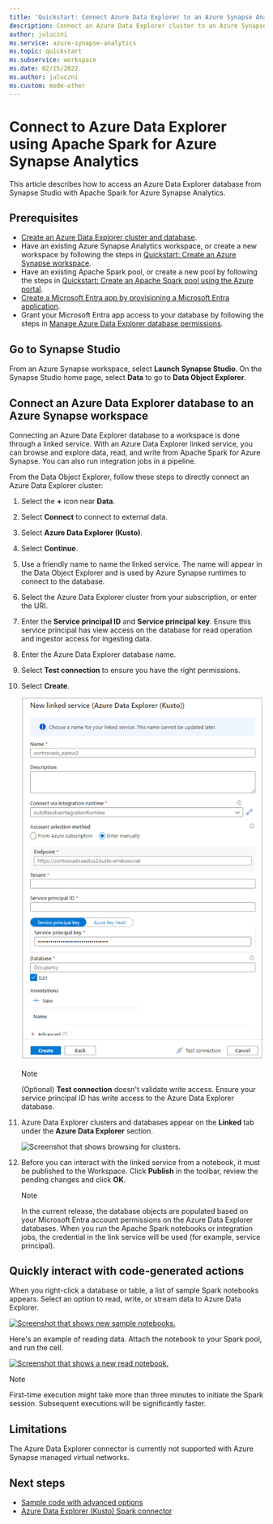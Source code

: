```yaml
---
title: 'Quickstart: Connect Azure Data Explorer to an Azure Synapse Analytics workspace'
description: Connect an Azure Data Explorer cluster to an Azure Synapse Analytics workspace by using Apache Spark for Azure Synapse Analytics.
author: juluczni
ms.service: azure-synapse-analytics
ms.topic: quickstart
ms.subservice: workspace
ms.date: 02/15/2022
ms.author: juluczni
ms.custom: mode-other
---
```


# Connect to Azure Data Explorer using Apache Spark for Azure Synapse Analytics

This article describes how to access an Azure Data Explorer database from Synapse Studio with Apache Spark for Azure Synapse Analytics.

## Prerequisites

* [Create an Azure Data Explorer cluster and database](/azure/data-explorer/create-cluster-database-portal).
* Have an existing Azure Synapse Analytics workspace, or create a new workspace by following the steps in [Quickstart: Create an Azure Synapse workspace](./quickstart-create-workspace.md).
* Have an existing Apache Spark pool, or create a new pool by following the steps in [Quickstart: Create an Apache Spark pool using the Azure portal](./quickstart-create-apache-spark-pool-portal.md).
* [Create a Microsoft Entra app by provisioning a Microsoft Entra application](/azure/data-explorer/kusto/management/access-control/how-to-provision-aad-app).
* Grant your Microsoft Entra app access to your database by following the steps in [Manage Azure Data Explorer database permissions](/azure/data-explorer/manage-database-permissions).

## Go to Synapse Studio

From an Azure Synapse workspace, select **Launch Synapse Studio**. On the Synapse Studio home page, select **Data** to go to **Data Object Explorer**.

## Connect an Azure Data Explorer database to an Azure Synapse workspace

Connecting an Azure Data Explorer database to a workspace is done through a linked service. With an Azure Data Explorer linked service, you can browse and explore data, read, and write from Apache Spark for Azure Synapse. You can also run integration jobs in a pipeline.

From the Data Object Explorer, follow these steps to directly connect an Azure Data Explorer cluster:

1. Select the **+** icon near **Data**.
1. Select **Connect** to connect to external data.
1. Select **Azure Data Explorer (Kusto)**.
1. Select **Continue**.
1. Use a friendly name to name the linked service. The name will appear in the Data Object Explorer and is used by Azure Synapse runtimes to connect to the database.
1. Select the Azure Data Explorer cluster from your subscription, or enter the URI.
1. Enter the **Service principal ID** and **Service principal key**. Ensure this service principal has view access on the database for read operation and ingestor access for ingesting data.
1. Enter the Azure Data Explorer database name.
1. Select **Test connection** to ensure you have the right permissions.
1. Select **Create**.

    ![Screenshot that shows a new linked service.](./media/quickstart-connect-azure-data-explorer/003-new-linked-service.png)

    > [!NOTE]
    > (Optional) **Test connection** doesn't validate write access. Ensure your service principal ID has write access to the Azure Data Explorer database.

1. Azure Data Explorer clusters and databases appear on the **Linked** tab under the **Azure Data Explorer** section.

    ![Screenshot that shows browsing for clusters.](./media/quickstart-connect-azure-data-explorer/004-browse-clusters.png)

1. Before you can interact with the linked service from a notebook, it must be published to the Workspace. Click **Publish** in the toolbar, review the pending changes and click **OK**.

    > [!NOTE]
    > In the current release, the database objects are populated based on your Microsoft Entra account permissions on the Azure Data Explorer databases. When you run the Apache Spark notebooks or integration jobs, the credential in the link service will be used (for example, service principal).

## Quickly interact with code-generated actions

When you right-click a database or table, a list of sample Spark notebooks appears. Select an option to read, write, or stream data to Azure Data Explorer.

[![Screenshot that shows new sample notebooks.](./media/quickstart-connect-azure-data-explorer/005-new-notebook.png)](./media/quickstart-connect-azure-data-explorer/005-new-notebook.png#lightbox)

Here's an example of reading data. Attach the notebook to your Spark pool, and run the cell.

[![Screenshot that shows a new read notebook.](./media/quickstart-connect-azure-data-explorer/006-read-data.png)](./media/quickstart-connect-azure-data-explorer/006-read-data.png#lightbox)

   > [!NOTE]
   > First-time execution might take more than three minutes to initiate the Spark session. Subsequent executions will be significantly faster.

## Limitations

The Azure Data Explorer connector is currently not supported with Azure Synapse managed virtual networks.

## Next steps

* [Sample code with advanced options](https://github.com/Azure/azure-kusto-spark/blob/master/samples/src/main/python/SynapseSample.py)
* [Azure Data Explorer (Kusto) Spark connector](https://github.com/Azure/azure-kusto-spark)
